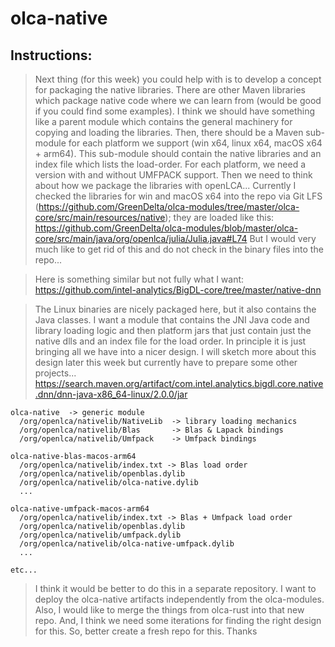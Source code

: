 # olca-native

## Instructions:

>Next thing (for this week) you could help with is to develop a concept for packaging the native libraries. There are other Maven libraries which package native code where we can learn from (would be good if you could find some examples). I think we should have something like a parent module which contains the general machinery for copying and loading the libraries. Then, there should be a Maven sub-module for each platform we support (win x64, linux x64, macOS x64 + arm64). This sub-module should contain the native libraries and an index file which lists the load-order. For each platform, we need a version with and without UMFPACK support. Then we need to think about how we package the libraries with openLCA... Currently I checked the libraries for win and macOS x64 into the repo via Git LFS (https://github.com/GreenDelta/olca-modules/tree/master/olca-core/src/main/resources/native); they are loaded like this: https://github.com/GreenDelta/olca-modules/blob/master/olca-core/src/main/java/org/openlca/julia/Julia.java#L74
> But I would very much like to get rid of this and do not check in the binary files into the repo...

>Here is something similar but not fully what I want: https://github.com/intel-analytics/BigDL-core/tree/master/native-dnn

>The Linux binaries are nicely packaged here, but it also contains the Java classes. I want a module that contains the JNI Java code and library loading logic and then platform jars that just contain just the native dlls and an index file for the load order. In principle it is just bringing all we have into a nicer design. I will sketch more about this design later this week but currently have to prepare some other projects...
>https://search.maven.org/artifact/com.intel.analytics.bigdl.core.native.dnn/dnn-java-x86_64-linux/2.0.0/jar


```
olca-native  -> generic module
  /org/openlca/nativelib/NativeLib  -> library loading mechanics
  /org/openlca/nativelib/Blas       -> Blas & Lapack bindings
  /org/openlca/nativelib/Umfpack    -> Umfpack bindings

olca-native-blas-macos-arm64
  /org/openlca/nativelib/index.txt -> Blas load order
  /org/openlca/nativelib/openblas.dylib
  /org/openlca/nativelib/olca-native.dylib
  ...

olca-native-umfpack-macos-arm64
  /org/openlca/nativelib/index.txt -> Blas + Umfpack load order
  /org/openlca/nativelib/openblas.dylib
  /org/openlca/nativelib/umfpack.dylib
  /org/openlca/nativelib/olca-native-umfpack.dylib
  ...

etc...
```

>I think it would be better to do this in a separate repository. I want to deploy the olca-native artifacts independently from the olca-modules. Also, I would like to merge the things from olca-rust into that new repo. And, I think we need some iterations for finding the right design for this. So, better create a fresh repo for this. Thanks
